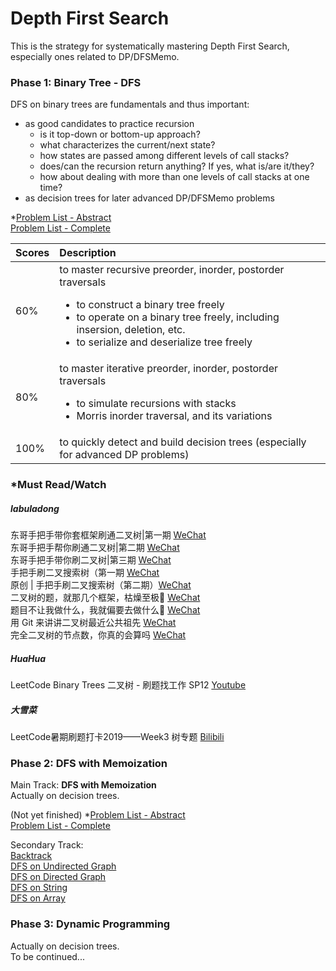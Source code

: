 # Depth First Search
This is the strategy for systematically mastering Depth First Search, especially ones related to DP/DFSMemo.

### Phase 1: Binary Tree - DFS
DFS on binary trees are fundamentals and thus important: <br/>
* as good candidates to practice recursion 
    * is it top-down or bottom-up approach?
    * what characterizes the current/next state?
    * how states are passed among different levels of call stacks?
    * does/can the recursion return anything? If yes, what is/are it/they?
    * how about dealing with more than one levels of call stacks at one time?
* as decision trees for later advanced DP/DFSMemo problems

*[Problem List - Abstract](https://github.com/zea7ot/leetcode-problems-by-tags-zea7ot/blob/master/txt/by_data_structure/tree/abstract.txt) <br/>
[Problem List - Complete](https://github.com/zea7ot/leetcode-problems-by-tags-zea7ot/blob/master/txt/by_data_structure/tree)


|Scores | Description|
| ----- | :--------- |
|60% | to master recursive preorder, inorder, postorder traversals<ul> <li> to construct a binary tree freely</li> <li>to operate on a binary tree freely, including insersion, deletion, etc.</li> <li>to serialize and deserialize tree freely<ul>|
80% | to master iterative preorder, inorder, postorder traversals<ul><li>to simulate recursions with stacks</li><li>Morris inorder traversal, and its variations</li></ul>
100% | to quickly detect and build decision trees (especially for advanced DP problems)

### *Must Read/Watch
##### labuladong
东哥手把手带你套框架刷通二叉树|第一期 [WeChat](https://mp.weixin.qq.com/s?__biz=MzAxODQxMDM0Mw==&mid=2247487126&idx=1&sn=4de13e66397bc35970963c5a1330ce18&chksm=9bd7f09eaca0798853c41fba05ad5fa958b31054eba18b69c785ae92f4bd8e4cc7a2179d7838&scene=21#wechat_redirect) <br/>
东哥手把手帮你刷通二叉树|第二期 [WeChat](https://mp.weixin.qq.com/s?__biz=MzAxODQxMDM0Mw==&mid=2247487270&idx=1&sn=2f7ad74aabc88b53d94012ceccbe51be&chksm=9bd7f12eaca078384733168971147866c140496cb257946f8170f05e46d16099f3eef98d39d9&scene=21#wechat_redirect) <br/>
东哥手把手带你刷二叉树|第三期 [WeChat](https://mp.weixin.qq.com/s?__biz=MzAxODQxMDM0Mw==&mid=2247487527&idx=1&sn=9cf2b0d8608ba26ea7c6a5c9b41d05a1&chksm=9bd7ee2faca0673916bf075539bf6fc3c01f3dcc0b298b3f507047692ef5c850ed9cfe82e4e6&scene=21#wechat_redirect) <br/>
手把手刷二叉搜索树（第一期 [WeChat](https://mp.weixin.qq.com/s?__biz=MzAxODQxMDM0Mw==&mid=2247488101&idx=1&sn=6041ddda5f20ccde8a7036d3e3a1482c&chksm=9bd7ec6daca0657b2ab20a936437e2c8206384c3b1485fe91747ad796fa3a5b08556b2f4911e&scene=21#wechat_redirect) <br/>
原创 | 手把手刷二叉搜索树（第二期）[WeChat](https://mp.weixin.qq.com/s?__biz=MzAxODQxMDM0Mw==&mid=2247488128&idx=2&sn=b8fb3fd2917f9ac86127054741cd5877&chksm=9bd7ec88aca0659ee0185b657663169169493e9df2063fa4d28b38a0b4d0dd698d0301937898&scene=21#wechat_redirect) <br/>
二叉树的题，就那几个框架，枯燥至极🤔 [WeChat](https://mp.weixin.qq.com/s?__biz=MzAxODQxMDM0Mw==&mid=2247485871&idx=1&sn=bcb24ea8927995b585629a8b9caeed01&chksm=9bd7f7a7aca07eb1b4c330382a4e0b916ef5a82ca48db28908ab16563e28a376b5ca6805bec2&scene=21#wechat_redirect) <br/>
题目不让我做什么，我就偏要去做什么🤔 [WeChat](https://mp.weixin.qq.com/s?__biz=MzAxODQxMDM0Mw==&mid=2247485629&idx=1&sn=fc0d0fc2b8618a9b8a575cfa9d5b1c4a&chksm=9bd7f6b5aca07fa33c4fbce0dc439359592ace091814fdcdc0742f336722398090396f0b3668&scene=21#wechat_redirect) <br/>
用 Git 来讲讲二叉树最近公共祖先 [WeChat](https://mp.weixin.qq.com/s?__biz=MzAxODQxMDM0Mw==&mid=2247485561&idx=1&sn=a394ba978283819da1eb34a256f6915b&chksm=9bd7f671aca07f6722f0bc1e946ca771a0a40fd8173cc1227a7e0eabfe4e2fcc57b9ba464547&scene=21#wechat_redirect) <br/>
完全二叉树的节点数，你真的会算吗 [WeChat](https://mp.weixin.qq.com/s?__biz=MzAxODQxMDM0Mw==&mid=2247485057&idx=1&sn=45a3b89a4efef236cb662d5505d7ce36&chksm=9bd7f889aca0719f4915de681f983355e187151030991ab1944494ffe4b73e484068b85eb01e&scene=21#wechat_redirect) <br/>

##### HuaHua
LeetCode Binary Trees 二叉树 - 刷题找工作 SP12 [Youtube](https://youtu.be/PbGl8_-bZxI)

##### 大雪菜
LeetCode暑期刷题打卡2019——Week3 树专题 [Bilibili](https://www.bilibili.com/video/BV19t411w7Ep)




### Phase 2: DFS with Memoization
Main Track: **DFS with Memoization** <br/>
Actually on decision trees.

(Not yet finished) *[Problem List - Abstract](https://github.com/zea7ot/leetcode-problems-by-tags-zea7ot/blob/master/txt/by_algorithm/search/depth_first_search/abstract.txt) <br/>
[Problem List - Complete](https://github.com/zea7ot/leetcode-problems-by-tags-zea7ot/blob/master/txt/by_algorithm/search/depth_first_search/by_algorithm/dfs_with_memoization.txt)

Secondary Track: <br/>
[Backtrack](https://github.com/zea7ot/leetcode-problems-by-tags-zea7ot/blob/master/txt/by_algorithm/search/depth_first_search/by_algorithm/backtrack.txt) <br/>
[DFS on Undirected Graph](https://github.com/zea7ot/leetcode-problems-by-tags-zea7ot/blob/master/txt/by_algorithm/search/depth_first_search/by_data_structure/graph/graph_undirected.txt) <br/>
[DFS on Directed Graph](https://github.com/zea7ot/leetcode-problems-by-tags-zea7ot/blob/master/txt/by_algorithm/search/depth_first_search/by_data_structure/graph/graph_directed.txt) <br/>
[DFS on String](https://github.com/zea7ot/leetcode-problems-by-tags-zea7ot/tree/master/txt/by_algorithm/search/depth_first_search/by_data_structure/string) <br/>
[DFS on Array](https://github.com/zea7ot/leetcode-problems-by-tags-zea7ot/tree/master/txt/by_algorithm/search/depth_first_search/by_data_structure/array) <br/>

### Phase 3: Dynamic Programming
Actually on decision trees. <br/>
To be continued...